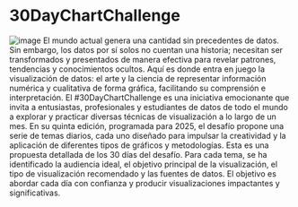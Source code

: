 ﻿# 30DayChartChallenge
![image](https://github.com/user-attachments/assets/74216f39-5b90-4238-8bea-505bb18eb256)
El mundo actual genera una cantidad sin precedentes de datos. Sin embargo, los datos por sí solos no cuentan una historia; necesitan ser transformados y presentados de manera efectiva para revelar patrones, tendencias y conocimientos ocultos. Aquí es donde entra en juego la visualización de datos: el arte y la ciencia de representar información numérica y cualitativa de forma gráfica, facilitando su comprensión e interpretación.
El #30DayChartChallenge es una iniciativa emocionante que invita a entusiastas, profesionales y estudiantes de datos de todo el mundo a explorar y practicar diversas técnicas de visualización a lo largo de un mes. En su quinta edición, programada para 2025, el desafío propone una serie de temas diarios, cada uno diseñado para impulsar la creatividad y la aplicación de diferentes tipos de gráficos y metodologías.
Esta es una propuesta detallada de los 30 días del desafío. Para cada tema, se ha identificado la audiencia ideal, el objetivo principal de la visualización, el tipo de visualización recomendado y las fuentes de datos. El objetivo es abordar cada día con confianza y producir visualizaciones impactantes y significativas. 

